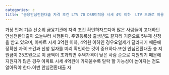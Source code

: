 ```yaml
---
categories: c
title: "금융안심전환대출 자격 조건 LTV 70 DSR미적용 시세 4억 이하  LTV 초과로 이용 어렵다면"
---
```

가장 먼저 기존 선순위 금융기관에 자격 조건 확인하자드디어 많은 사람들이 고대하던 안심전환대출이 오늘부터 시행된다. 주민등록상 출생년도 끝자리 기준으로 5부제 신청을 받고 있으며, 아파트 시세 3억원 이하, 4억원 이하인 경우요일제가 달라지기 때문에 정확한 자격 조건과 신청 일자를 미리 확인하는 것이 중요하다.또한 안심전환대출 총 지원금이 25조원으로 이 금액이 초과되면 주택가격이 낮은 사람 순으로 지원되기 때문에 지원자가 많은 경우 아파트 시세 4억원에 가까울수록 탈락 할 가능성이 높아지는 점도 알아둬야 한다.이번 안심전환대출 자